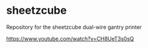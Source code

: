 # sheetzcube
Repository for the sheetzcube dual-wire gantry printer

https://www.youtube.com/watch?v=CH8UeT3s0sQ
